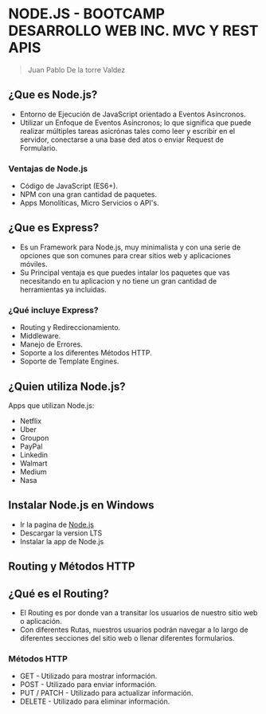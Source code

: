 # NODE.JS - BOOTCAMP DESARROLLO WEB INC. MVC Y REST APIS
> Juan Pablo De la torre Valdez

## ¿Que es Node.js?
- Entorno de Ejecución de JavaScript orientado a Eventos Asíncronos.
- Utilizar un Enfoque de Eventos Asíncronos; lo que significa que puede realizar múltiples tareas asicrónas tales como leer y escribir  en el servidor, conectarse a una base ded atos o enviar Request de Formulario.

### Ventajas de Node.js
- Código de JavaScript (ES6+).
- NPM con una gran cantidad de paquetes.
- Apps Monolíticas, Micro Servicios o API's.

## ¿Que es Express?
- Es un Framework para Node.js, muy minimalista y con una serie de opciones que son comunes para crear sitios web y aplicaciones móviles.
- Su Principal ventaja es que puedes intalar los paquetes  que vas necesitando en tu aplicacion y no tiene un gran cantidad de herramientas ya incluidas.

### ¿Qué incluye Express?
- Routing y Redireccionamiento.
- Middleware.
- Manejo de Errores.
- Soporte a los diferentes Métodos HTTP.
- Soporte de Template Engines.

## ¿Quien  utiliza Node.js?
Apps que utilizan Node.js:
- Netflix
- Uber
- Groupon
- PayPal
- Linkedin
- Walmart
- Medium
- Nasa

## Instalar Node.js en Windows
- Ir la pagina de [Node.js](https://nodejs.org/en/)
- Descargar la version LTS
- Instalar la app de Node.js

## Routing y Métodos HTTP

## ¿Qué es el Routing?
- El Routing es por donde van a transitar los usuarios de nuestro sitio web o aplicación.
- Con diferentes Rutas, nuestros usuarios podrán navegar a lo largo de diferentes secciones del sitio web  o llenar diferentes formularios.

### Métodos HTTP
- GET - Utilizado para mostrar información.
- POST - Utilizado para enviar información.
- PUT / PATCH - Utilizado para actualizar información.
- DELETE - Utilizado para eliminar información.
